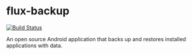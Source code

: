 # flux-backup

[![Build Status](https://travis-ci.org/tfKamran/flux-backup.svg?branch=development)](https://travis-ci.org/tfKamran/flux-backup)

An open source Android application that backs up and restores installed applications with data.
